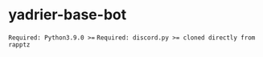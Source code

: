 # yadrier-base-bot
`Required: Python3.9.0 >=`
`Required: discord.py >= cloned directly from rapptz` 
